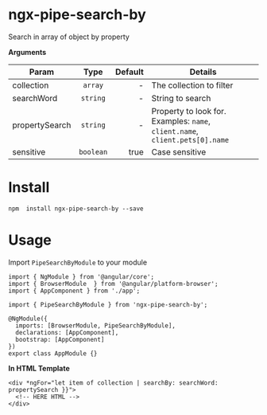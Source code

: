 # ngx-pipe-search-by

Search in array of object by property

**Arguments**

| Param        | Type           | Default  | Details | 
| ------------- |:-------------:| -----:| -----------|
| collection      | `array` | - | The collection to filter
| searchWord      | `string`      |   - | String to search
| propertySearch | `string`      |    - | Property to look for. Examples: `name`, `client.name`, `client.pets[0].name`  
| sensitive | `boolean` | true| Case sensitive

# Install
```
npm  install ngx-pipe-search-by --save 
```

# Usage
Import `PipeSearchByModule` to your module

```
import { NgModule } from '@angular/core';
import { BrowserModule  } from '@angular/platform-browser';
import { AppComponent } from './app';
 
import { PipeSearchByModule } from 'ngx-pipe-search-by';
 
@NgModule({
  imports: [BrowserModule, PipeSearchByModule],
  declarations: [AppComponent],
  bootstrap: [AppComponent]
})
export class AppModule {}
```

**In HTML Template**

```
<div *ngFor="let item of collection | searchBy: searchWord: propertySearch }}">
  <!-- HERE HTML -->
</div>

```

